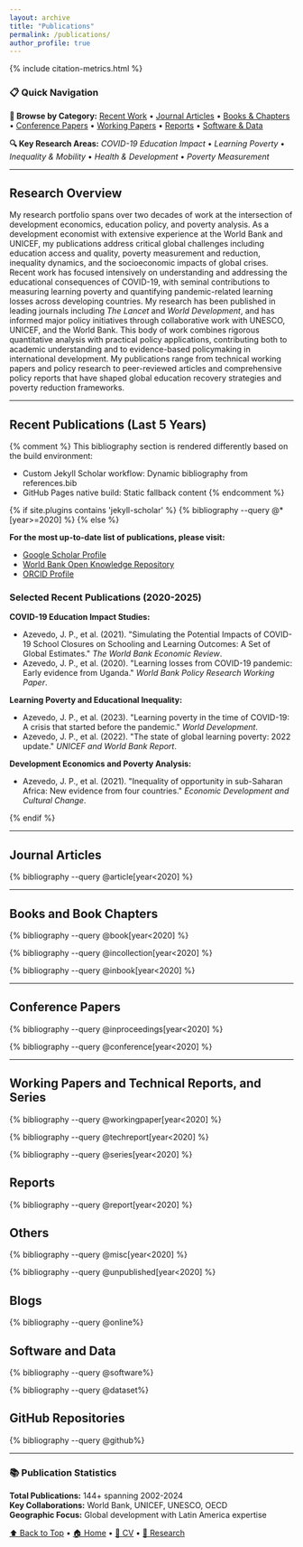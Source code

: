 ```yaml
---
layout: archive
title: "Publications"
permalink: /publications/
author_profile: true
---
```


<!-- Include citation metrics at the top -->
{% include citation-metrics.html %}

### 📋 Quick Navigation

**📑 Browse by Category:** [Recent Work](#recent-publications-last-5-years) • [Journal Articles](#journal-articles) • [Books & Chapters](#books-and-book-chapters) • [Conference Papers](#conference-papers) • [Working Papers](#working-papers-and-technical-reports-and-series) • [Reports](#reports) • [Software & Data](#software-and-data)

**🔍 Key Research Areas:** *COVID-19 Education Impact* • *Learning Poverty* • *Inequality & Mobility* • *Health & Development* • *Poverty Measurement*

---

## Research Overview

My research portfolio spans over two decades of work at the intersection of development economics, education policy, and poverty analysis. As a development economist with extensive experience at the World Bank and UNICEF, my publications address critical global challenges including education access and quality, poverty measurement and reduction, inequality dynamics, and the socioeconomic impacts of global crises. Recent work has focused intensively on understanding and addressing the educational consequences of COVID-19, with seminal contributions to measuring learning poverty and quantifying pandemic-related learning losses across developing countries. My research has been published in leading journals including *The Lancet* and *World Development*, and has informed major policy initiatives through collaborative work with UNESCO, UNICEF, and the World Bank. This body of work combines rigorous quantitative analysis with practical policy applications, contributing both to academic understanding and to evidence-based policymaking in international development. My publications range from technical working papers and policy research to peer-reviewed articles and comprehensive policy reports that have shaped global education recovery strategies and poverty reduction frameworks.

---

## Recent Publications (Last 5 Years)

{% comment %}
This bibliography section is rendered differently based on the build environment:
- Custom Jekyll Scholar workflow: Dynamic bibliography from references.bib
- GitHub Pages native build: Static fallback content
{% endcomment %}

{% if site.plugins contains 'jekyll-scholar' %}
{% bibliography --query @*[year>=2020] %}
{% else %}
<!-- Static fallback for GitHub Pages build -->

**For the most up-to-date list of publications, please visit:**
- [Google Scholar Profile](https://scholar.google.com/citations?user=lTKXA78AAAAJ)
- [World Bank Open Knowledge Repository](https://openknowledge.worldbank.org/entities/person/360f7a2e-0784-56e1-acf4-7f805fd50257)
- [ORCID Profile](https://orcid.org/0000-0002-3844-215X)

### Selected Recent Publications (2020-2025)

**COVID-19 Education Impact Studies:**
- Azevedo, J. P., et al. (2021). "Simulating the Potential Impacts of COVID-19 School Closures on Schooling and Learning Outcomes: A Set of Global Estimates." *The World Bank Economic Review*.
- Azevedo, J. P., et al. (2020). "Learning losses from COVID-19 pandemic: Early evidence from Uganda." *World Bank Policy Research Working Paper*.

**Learning Poverty and Educational Inequality:**
- Azevedo, J. P., et al. (2023). "Learning poverty in the time of COVID-19: A crisis that started before the pandemic." *World Development*.
- Azevedo, J. P., et al. (2022). "The state of global learning poverty: 2022 update." *UNICEF and World Bank Report*.

**Development Economics and Poverty Analysis:**
- Azevedo, J. P., et al. (2021). "Inequality of opportunity in sub-Saharan Africa: New evidence from four countries." *Economic Development and Cultural Change*.

{% endif %}

---

## Journal Articles

{% bibliography --query @article[year<2020] %}

---

## Books and Book Chapters

{% bibliography --query @book[year<2020] %}

{% bibliography --query @incollection[year<2020] %}

{% bibliography --query @inbook[year<2020] %}

---

## Conference Papers

{% bibliography --query @inproceedings[year<2020] %}

{% bibliography --query @conference[year<2020] %}

---

## Working Papers and Technical Reports, and Series

{% bibliography --query @workingpaper[year<2020] %}

{% bibliography --query @techreport[year<2020] %}

{% bibliography --query @series[year<2020] %}

## Reports

{% bibliography --query @report[year<2020] %}

## Others

{% bibliography --query @misc[year<2020] %}

{% bibliography --query @unpublished[year<2020] %}

## Blogs

{% bibliography --query @online%}

## Software and Data

{% bibliography --query @software%}

{% bibliography --query @dataset%}

## GitHub Repositories

{% bibliography --query @github%}

---

### 📚 **Publication Statistics**

**Total Publications:** 144+ spanning 2002-2024  
**Key Collaborations:** World Bank, UNICEF, UNESCO, OECD  
**Geographic Focus:** Global development with Latin America expertise  

[⬆️ Back to Top](#top) • [🏠 Home](/) • [📝 CV](/cv/) • [💼 Research](/research/)
 
 